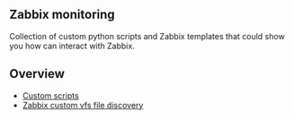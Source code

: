 ## Zabbix monitoring 

Collection of custom python scripts and Zabbix templates that could show you how can interact with Zabbix.

## Overview

* [Custom scripts](scripts/)
* [Zabbix custom vfs file discovery](vfs-file-discovery/)
